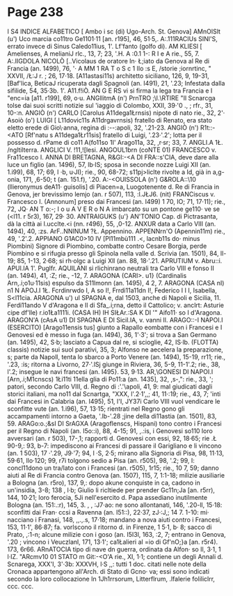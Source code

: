 # Page 238

I S4 INDICE ALFABETICO [ Ambo i sc (di) Ugo-Arch. St. Genova] AMnOISlt (u') Uco marcia co11tro Ge1101·11 [an. r195], 46, 51·5,. A:.111RACIUs SINl'S, errato invece di Sinus Caledo11ius, 1'. Lf'fanto (golfo di). AM KLIESl [ Amelienses, A melianiJ rlc., 13, 7; 23, '.H. A :0.1 1-: R I e A rie., 55, 7. A:.IIGDOLA NICOLÒ [..Vicolaus de oratore In· Ł;iato da Genova al Re di Francia (an. 1499), 76, '· A MM 1 RA T o S c 1 lIo :s E, /storie ;iornrtinc, " XXVII, /Ł:J r. ; 26, 17·18. [A11astasi11s) architetto siciliano, 126, 9, 19-31, [Baf'lica, BeticaJ ricuperata dagli Spagnoli (an. I491), 21, '.23; Infestata dalla sifilide, 54, 35·3b. 1'. A11.f!iÒ. AN G E RS vi si firma la lega tra Francia e I "enc=ia [a11. r199], 69, o·u. ANGllitmA (n') PrnTRO ;\l.\RTIRE "Il Scnarcga tolse dai suoi scritti notizie sul \'iaggio di Colombo, XXII, 39·'0 ., ; rfr., 31, 10-:n. ANGIÒ (n') CARLO [Carolus A11dega1Łrnsis) nipote di nato rie., 32, 2'· Asoiò (o') LUIGI [ L11dovic11s A11drgavrnsis) fratello di Renato, era stato eletto erede di Gio\·anna, regina di :--:apoli, 32, '.21-23. ANGIÒ (n') R1t::-<ATO [Rf'natu s A11dega1Łr11sis] fratello di Luigi, '.23·'.2'; lotta per il possesso d. rPame di co11 A(fo11so 1I' Arago11a, 32, ,r·sr; 33, 7. ANGLI.A 1Ł. /ngltilterra. ANGLICI V. !11,![lesi. ANGOUL1brn (coNTE 01) FRANCESCO v. Fra11cesco I. ANNA DI BRETAGNA, R&GI:-<A DI FRA::s'CIA, deve dare alla luce un figlio (an. 1496), 57, lb·IS; sposa in seconde nozze Luigi XII (an. 1.i99), 68, 17; 69, l ·b, u·JI); rie., 90, 68-72; s11pj>liclte rivolte a Id, già in a,g-onia, 171, ,6-50; t (an. 151.f), '.20. A:-<OUISSOLA (n') G&ROLA::\10 (llieronymus deA11· guisolis] di Piacen=a, Luogotenente d. Re di Francia in Genova, jer brevissimo lemjo (an. r 507), 113, :l.JŁJ6. (nit) FRANCiscus v. Francesco I. (Annonum] preso dai Francesi (an. I499) 1 70, IO; 71, 17·11); rie., 72, JQ· AN T o:-; I o u A V E R o N A imbarcato su un pontone ge110· ve se (<l11. r 5r3), 167, 29· 30. ANTRAIGUKS (u'} AN'TONIO Cap. di Pictrasanta, dà la città ai I.ucclte.<i (nn. r496}, 55, ,0-12. ANXUR data a Carlo VlII (an. 1494), 40, :zs. ArF..NNINUM ?Ł. Appennino. APPENNrn'O (Apennin11m) rie., 49, '.2'.2. APPIANO G1AC0>10 IV [Pl11mbù111 .<, lacnb11s do· minus Piombini) Signore di Piombino, combatte contro Cesare Borgia, perde Piombino e si rifugia presso gli Spinola nella valle d. Scrivia (an. 1501), 84, ll-19; 85, 1-13, 2·68; si rh·olgc a Luigi Xll (an. 88, 18·'.21. APRUTIUM v. Abru::i. APUl.IA 1'. Puglfr. AQUILANI si rlichinrano neutrali tra Carlo VIII e fonso II (an. 1494), 41, :Z; rie., -12, 7. ARAGONA (CARI>. u1} (Cardinalis Arn,.i;o1u·11sis) espulso da S11lmonn (an. 1495), 4 2, 7. ARAGONA (CASA nI) n1 N APOJ.I 1Ł. Fcrdinrwdo I, A so I!, Frrdi11a11dn I!, Federico I I I, Isabella, S<l11cia. ARAGONA u') uI SPAGNA e, dal 1503, anche di Napoli e Sicilia, 11. Ferdi11ando V d'Aragona e Il di Sfa_.i;rna, detto il Cattolico; v. anclrt: Asturie cipe df'lle) r.io1Ła1111i. (CASA IH) IH SIŁAr.:SA K DI '" Aifo11· so I d'Aragona. ARAGON'A (cAsA u1) DI SPAGNA E DI Sicil.IA, v. vanni Il. ARAGO::-<ESE l>I NAPOI.I (ESERCITO) [Arago11ensis tus] giunto a Rapallo eombatte con i Francesi e I Genovesi ed è messo in fuga (an. I494), 36, 1'·3'; si trova a San Germano (an. 1495), 42, S·b; lasciato a Capua dal re, si scioglie, 42, IS·lb. (FLOTTA) classis) notizie sui suol parativi, 35, 3; Alfonso ne aecelera la preparazione, s; parte da Napoll, tenta lo sbarco a Porto Venere (an. 1494), 15-19, rr11; rie., '.23, :is; ritorna a Livorno, 27·'.lSj giunge in Riviera, 36, 5-9, 11-1'.2; rie., 38, l'.2; insegue le navi francesi (an. I495}. 53, 9·13. AR,\GONESI DI NAPOI.I [Arn,.i;M1cnscs) 1Łi11ti 11ella glia di Po11:a (an. 1435], 32, ,s-,": rie., 33, '; patori, secondo Carlo VIII, d. Regno di :'.'\apoli, 41, 9: mal giudicati dagli storici italiani, ma no11 dal Scnartga, "XXX, l'.2·1',,; 41, 11·:19; rie., 43, 7; \'inti dai Francesi in Calabria (an. I495), 51, l'I, JY37i Carlo VIII vuol vendicare le sconfitte vute (an. 1.i96), 57, 13·15; rientrati nel Regno gono gli accampamenti intorno a Gaeta, '.lb-'.28 ;jine della di11astia (an. 1501), 83, 59. ARAGo:o.;&sI DI SrAGXA (Aragoflenscs, Hispani) tono contro i Francesi per il Regno di Napoli (an. I5o::i), 88, 4-15; 91, ,.:is, i Genovesi so110 loro avversari (an. r 503), 17-,1; rapporti d. Genovesi con essi, 92, 18·65; rie .Ł 90-9,: 93, b-7: impediscono ai Francesi di passare il Garigliano e li vincono (an. 1 503), 17 ·'.29, J9·'7; 94, l ·S, 2·5; mirano alla Signoria di Pisa, 98, 11·13, 59·61, llo·120; 99, r7i tolgono sedio a Pisa (an. r505), 98, '.2; 99, I: concl11dono un tra/lato con i Francesi (an. r505), 1r15; rie., 10 7, 59; danno aiuti al Re di Francia contro Genova (an. 1507), 115, 7, 1:1-18; milizie ausiliarie a Bologna (an. r5ro), 137, 9,: dopo akune conquiste in ca, cadono in un'insidia, 3-8; 138 , l·b; Giulio li ricltiede per prender Gc11n;Ja [an. r5rr), 144, 10·21; loro ferocia, 5Ji nell'esercito d. Papa assediano inutilmente Bologna (an. 151:.:r), 145, 3. , , :J7·ao: ne sono allontanati, 146, '.20-ll, 15·18: sconfitti dai Fran· ccsi a Ravenna (an. I51::), 22·37, zJ·:J,; 14 7. 1-10: mi· nacciano i Franasi, 148, ,,.,.s, 17·18; mandano a nova aiuti contro i Francesi, 153, 11·1', 86·87; fa. vorlscono il ritorno d. in Firenze, 1 5·1, b· 8; sacco di Prato, ,:1-n; alcune milizie con i goso (an. I5I3l, 163, :2, 7; entrano in Genova, '.20 ; vincono i Veuczlanl, 171, 13·1'; ca1Łalieri al =io di Gf'nO;}a [an. r5r4). 173, 6r66. ARnATOCIA tipo di nave dn guerra, ordinata da Alfon· so Il, 3·1, 1 l·IZ. "ARcmv10 01 STATO m Git:-<O\'A rie., XI, 1·1; contiene un degli Annali d. Scnarega, XXX\'I, 3'·3b: XXXVH, l·S ,,: tutti 1 doc. citati nelle note della Cronaca appartengono all'Arch. di Stato di Gcno· va; essi sono indicati secondo la loro collocazione In 1Jh1rrsorum, Litterflrum, .lfalerie foliliclrr, ccc. ccc.